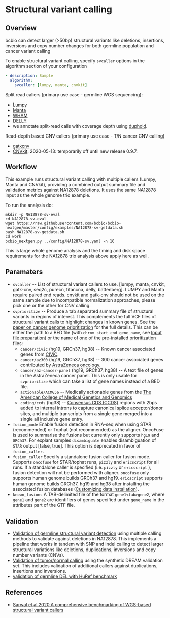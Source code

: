 # Structural variant calling

## Overview
bcbio can detect larger (>50bp) structural variants like deletions, insertions,
inversions and copy number changes for both germline population and
cancer variant calling

To enable structural variant calling, specify `svcaller` options
in the algorithm section of your configuration

```yaml
- description: Sample
  algorithm:
    svcaller: [lumpy, manta, cnvkit]
```

Split read callers (primary use case - germline WGS sequencing):
- [Lumpy](https://github.com/arq5x/lumpy-sv)
- [Manta](https://github.com/Illumina/manta)
- [WHAM](https://github.com/jewmanchue/wham)
- [DELLY](https://github.com/tobiasrausch/delly)
- we annotate split-read calls with coverage depth using [duphold](https://github.com/brentp/duphold).

Read-depth based CNV callers (primary use case - T/N cancer CNV calling)
- [gatkcnv](https://gatk.broadinstitute.org/hc/en-us/articles/360035531092?id=11682)
- [CNVkit](https://cnvkit.readthedocs.io/en/latest/). 2020-05-13: temporarily off until new release 0.9.7.

## Workflow
This example runs structural variant calling with multiple callers (Lumpy, Manta and CNVkit),
providing a combined output summary file and validation metrics against NA12878 deletions.
It uses the same NA12878 input as the whole genome trio example.

To run the analysis do:
```shell
mkdir -p NA12878-sv-eval
cd NA12878-sv-eval
wget https://raw.githubusercontent.com/bcbio/bcbio-nextgen/master/config/examples/NA12878-sv-getdata.sh
bash NA12878-sv-getdata.sh
cd work
bcbio_nextgen.py ../config/NA12878-sv.yaml -n 16
```
This is large whole genome analysis and the timing and disk space requirements for the NA12878 trio analysis above apply here as well.

## Paramaters
* `svcaller` -- List of structural variant callers to use. [lumpy, manta, cnvkit, gatk-cnv, seq2c, purecn, titancna, delly, battenberg]. LUMPY and Manta require paired end reads. cnvkit and gatk-cnv should not be used on the same sample due to incompatible normalization approaches, please pick one or the other for CNV calling.
* `svprioritize` -- Produce a tab separated summary file of structural variants in regions of interest. This complements the full VCF files of structural variant calls to highlight changes in known genes. See the [paper on cancer genome prioritization](https://peerj.com/articles/3166/) for the full details. This can be either the path to a BED file (with `chrom start end gene_name`, see [Input file preparation](#input-file-preparation)) or the name of one of the pre-installed prioritization files:
  * `cancer/civic` (hg19, GRCh37, hg38) -- Known cancer associated genes from [CIViC](https://civic.genome.wustl.edu).
  * `cancer/az300` (hg19, GRCh37, hg38) -- 300 cancer associated genes contributed by [AstraZeneca oncology](https://www.astrazeneca.com/our-focus-areas/oncology.html).
  * `cancer/az-cancer-panel` (hg19, GRCh37, hg38) -- A text file of genes in the AstraZeneca cancer panel. This is only usable for `svprioritize` which can take a list of gene names instead of a BED file.
  * `actionable/ACMG56` -- Medically actionable genes from the [The American College of Medical Genetics and Genomics](http://iobio.io/2016/03/29/acmg56/)
  * `coding/ccds` (hg38) -- [Consensus CDS (CCDS)](https://www.ncbi.nlm.nih.gov/projects/CCDS/CcdsBrowse.cgi) regions with 2bps added to internal introns to capture canonical splice acceptor/donor sites, and multiple transcripts from a single gene merged into a single all inclusive gene entry.
* `fusion_mode` Enable fusion detection in RNA-seq when using STAR (recommended) or Tophat (not recommended) as the aligner. OncoFuse is used to summarise the fusions but currently only supports `hg19` and `GRCh37`. For explant samples `disambiguate` enables disambiguation of `STAR` output [false, true]. This option is deprecated in favor of `fusion_caller`.
* `fusion_caller` Specify a standalone fusion caller for fusion mode. Supports `oncofuse` for STAR/tophat runs, `pizzly` and `ericscript` for all runs. If a standalone caller is specified (i.e. `pizzly` or `ericscript` ), fusion detection will not be performed with aligner. `oncofuse` only supports human genome builds GRCh37 and hg19. `ericscript` supports human genome builds GRCh37, hg19 and hg38 after installing the associated fusion databases ([Customizing data installation](contents/installation:customizing%20data%20installation)).
* `known_fusions` A TAB-delimited file of the format `gene1<tab>gene2`, where `gene1` and `gene2` are identifiers of genes specified under `gene_name` in the attributes part of the GTF file.

## Validation
- [Validation of germline structural variant detection](https://bcb.io/2014/08/12/validated-whole-genome-structural-variation-detection-using-multiple-callers/) using multiple calling methods to validate against deletions in NA12878. This implements a pipeline that works in tandem with SNP and indel calling to detect larger structural variations like deletions, duplications, inversions and copy number variants (CNVs).
- [Validation of tumor/normal calling](https://bcb.io/2015/03/05/cancerval/) using the synthetic DREAM validation set. This includes validation of additional callers against duplications, insertions and inversions.
- [validation of germline DEL with HuRef benchmark](https://github.com/bcbio/bcbio_validations/blob/master/huref_sv/README.md)

## References
- [Sarwal et al 2020.A comprehensive benchmarking of WGS-based structural variant callers](https://www.biorxiv.org/content/10.1101/2020.04.16.045120v4.full.pdf)
